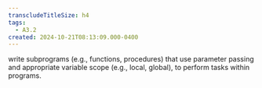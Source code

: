 ```yaml
---
transcludeTitleSize: h4
tags:
  - A3.2
created: 2024-10-21T08:13:09.000-0400
---
```

write subprograms (e.g., functions, procedures) that use parameter passing and appropriate variable scope (e.g., local, global), to perform tasks within programs.